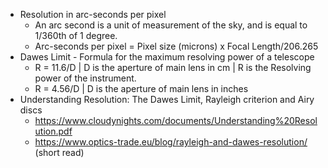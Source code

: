 - Resolution in arc-seconds per pixel
	- An arc second is a unit of measurement of the sky, and is equal to 1/360th of 1 degree.
	- Arc-seconds per pixel = Pixel size (microns) x Focal Length/206.265
- Dawes Limit - Formula for the maximum resolving power of a telescope
	- R = 11.6/D | D is the aperture of main lens in cm | R is the Resolving power of the instrument.
	- R = 4.56/D | D is the aperture of main lens in inches
- Understanding Resolution: The Dawes Limit, Rayleigh criterion and Airy discs
	- https://www.cloudynights.com/documents/Understanding%20Resolution.pdf
	- https://www.optics-trade.eu/blog/rayleigh-and-dawes-resolution/ (short read)